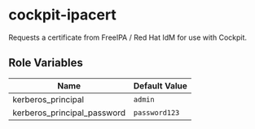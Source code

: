 cockpit-ipacert
===============
Requests a certificate from FreeIPA / Red Hat IdM for use with Cockpit.

Role Variables
--------------
| Name | Default Value |
| ---- | ------------- |
| kerberos\_principal | `admin` |
| kerberos\_principal\_password | `password123` |

